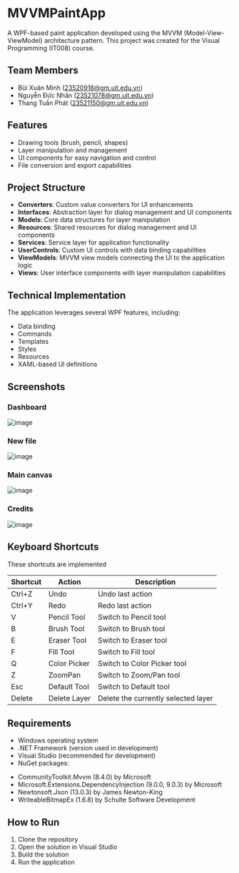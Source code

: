 # MVVMPaintApp

A WPF-based paint application developed using the MVVM (Model-View-ViewModel) architecture pattern. This project was created for the Visual Programming (IT008) course.

## Team Members

- Bùi Xuân Minh (23520918@gm.uit.edu.vn)
- Nguyễn Đức Nhân (23521078@gm.uit.edu.vn)
- Thang Tuấn Phát (23521150@gm.uit.edu.vn)

## Features

- Drawing tools (brush, pencil, shapes)
- Layer manipulation and management
- UI components for easy navigation and control
- File conversion and export capabilities

## Project Structure

- **Converters**: Custom value converters for UI enhancements
- **Interfaces**: Abstraction layer for dialog management and UI components
- **Models**: Core data structures for layer manipulation
- **Resources**: Shared resources for dialog management and UI components
- **Services**: Service layer for application functionality
- **UserControls**: Custom UI controls with data binding capabilities
- **ViewModels**: MVVM view models connecting the UI to the application logic
- **Views**: User interface components with layer manipulation capabilities

## Technical Implementation

The application leverages several WPF features, including:
- Data binding
- Commands
- Templates
- Styles
- Resources
- XAML-based UI definitions

## Screenshots

### Dashboard
![image](https://github.com/user-attachments/assets/3df19f33-bb19-42c3-a00e-af439586ccc2)

### New file
![image](https://github.com/user-attachments/assets/cf0f6ff5-6f45-4098-b72e-e08278bb2dae)

### Main canvas
![image](https://github.com/user-attachments/assets/87a4c924-d14d-4eb6-8a51-a35b443b48c7)

### Credits
![image](https://github.com/user-attachments/assets/7c281699-b510-49a5-b6cf-8275a4fb908f)

## Keyboard Shortcuts

These shortcuts are implemented

| Shortcut | Action | Description |
|----------|--------|-------------|
| Ctrl+Z | Undo | Undo last action |
| Ctrl+Y | Redo | Redo last action |
| V | Pencil Tool | Switch to Pencil tool |
| B | Brush Tool | Switch to Brush tool |
| E | Eraser Tool | Switch to Eraser tool |
| F | Fill Tool | Switch to Fill tool |
| Q | Color Picker | Switch to Color Picker tool |
| Z | ZoomPan | Switch to Zoom/Pan tool |
| Esc | Default Tool | Switch to Default tool |
| Delete | Delete Layer | Delete the currently selected layer |

## Requirements

- Windows operating system
- .NET Framework (version used in development)
- Visual Studio (recommended for development)
- NuGet packages:
+ CommunityToolkit.Mvvm (8.4.0) by Microsoft
+ Microsoft.Extensions.DependencyInjection (9.0.0, 9.0.3) by Microsoft
+ Newtonsoft.Json (13.0.3) by James Newton-King
+ WriteableBitmapEx (1.6.8) by Schulte Software Development

## How to Run

1. Clone the repository
2. Open the solution in Visual Studio
3. Build the solution
4. Run the application
